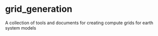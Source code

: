 # grid_generation
A collection of tools and documents for creating compute grids for earth system models
